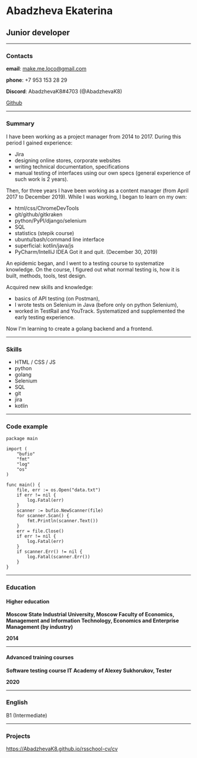 # Abadzheva Ekaterina
## Junior developer
*******
### Contacts

__email__: make.me.loco@gmail.com

__phone__: +7 953 153 28 29

__Discord__: AbadzhevaK8#4703 (@AbadzhevaK8) 

[Github](https://github.com/AbadzhevaK8/)

********
### Summary
I have been working as a project manager from 2014 to 2017.
During this period I gained experience:
* Jira
* designing online stores, corporate websites
* writing technical documentation, specifications
* manual testing of interfaces using our own specs (general experience of such work is 2 years).

Then, for three years I have  been working as a content manager (from April 2017 to December 2019).
While I was working, I began to learn on my own:
* html/css/ChromeDevTools
* git/github/gitkraken
* python/PyPI/django/selenium
* SQL
* statistics (stepik course)
* ubuntu/bash/command line interface
* superficial: kotlin/java/js
* PyCharm/IntelliJ IDEA
Got it and quit. (December 30, 2019)

An epidemic began, and I went to a testing course to systematize knowledge.
On the course, I figured out what normal testing is, how it is built, methods, tools, test design.

Acquired new skills and knowledge:
* basics of API testing (on Postman),
* I wrote tests on Selenium in Java (before only on python Selenium),
* worked in TestRail and YouTrack.
Systematized and supplemented the early testing experience.

Now I'm learning to create a golang backend and a frontend.


*******
### Skills
* HTML / CSS / JS
* python
* golang
* Selenium
* SQL
* git
* jira
* kotlin

*******

### Code example

```
package main

import (
	"bufio"
	"fmt"
	"log"
	"os"
)

func main() {
	file, err := os.Open("data.txt")
	if err != nil {
		log.Fatal(err)
	}
	scanner := bufio.NewScanner(file)
	for scanner.Scan() {
		fmt.Println(scanner.Text())
	}
	err = file.Close()
	if err != nil {
		log.Fatal(err)
	}
	if scanner.Err() != nil {
		log.Fatal(scanner.Err())
	}
}
```

*******
### Education
#### Higher education ####

**Moscow State Industrial University, Moscow
Faculty of Economics, Management and Information Technology, Economics and Enterprise Management (by industry)**

**2014**

----------------------------------------------------
#### Advanced training courses ####


**Software testing course
IT Academy of Alexey Sukhorukov, Tester**

**2020**

*******
### English
B1 (Intermediate)

*******
### Projects
https://AbadzhevaK8.github.io/rsschool-cv/cv
